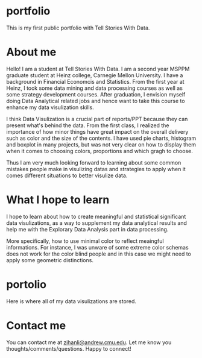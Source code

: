 # portfolio
This is my first public portfolio with Tell Stories With Data.

# About me
Hello! I am a student at Tell Stories With Data. I am a second year MSPPM graduate student at Heinz college, Carnegie Mellon University. I have a background in Financial Economcis and Statistics. From the first year at Heinz, I took some data mining and data processing courses as well as some strategy development courses. After graduation, I envision myself doing Data Analytical related jobs and hence want to take this course to enhance my data visulization skills. 

I think Data Visulization is a crucial part of reports/PPT because they can present what's behind the data. From the first class, I realized the importance of how minor things have great impact on the overall delivery such as color and the size of the contents. I have used pie charts, histogram and boxplot in many projects, but was not very clear on how to display them when it comes to choosing colors, proportions and which gragh to choose. 

Thus I am very much looking forward to learning about some common mistakes people make in visulizing datas and strategies to apply when it comes different situations to better visulize data. 

# What I hope to learn
I hope to learn about how to create meaningful and statistical significant data visulizations, as a way to supplement my data analytical results and help me with the Explorary Data Analysis part in data processing. 

More specifically, how to use minimal color to reflect meaingful informations. For instance, I was unware of some extreme color schemas does not work for the color blind people and in this case we might need to apply some geometric distinctions. 

# portolio
Here is where all of my data visulizations are stored. 

# Contact me
You can contact me at zihanli@andrew.cmu.edu. Let me know you thoughts/comments/questions. Happy to connect!

